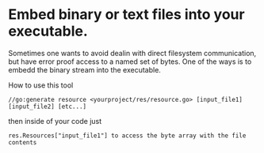 # Embed binary or text files into your executable.

Sometimes one wants to avoid dealin with direct filesystem communication, but have error proof access to a named set of bytes. One of the ways is to embedd the binary stream into the executable.

How to use this tool

``
//go:generate resource <yourproject/res/resource.go> [input_file1] [input_file2] [etc...]
``


then inside of your code just

``
res.Resources["input_file1"] to access the byte array with the file contents
``
